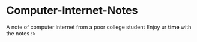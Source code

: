 # Computer-Internet-Notes
A note of computer internet from a poor college student
Enjoy ur **time** with the notes :>

